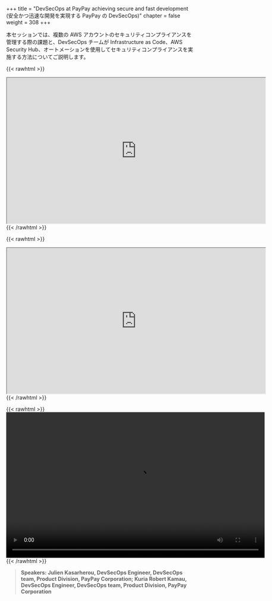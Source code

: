 +++
title = "DevSecOps at PayPay achieving secure and fast development (安全かつ迅速な開発を実現する PayPay の DevSecOps)"
chapter = false
weight = 308
+++

本セッションでは、複数の AWS アカウントのセキュリティコンプライアンスを管理する際の課題と、DevSecOps チームが Infrastructure as Code、AWS Security Hub、オートメーションを使用してセキュリティコンプライアンスを実施する方法についてご説明します。

{{< rawhtml >}}
<iframe src="https://dxjsvn24c4x1f.cloudfront.net/OnDemandTracks/fin_track_3_1.pdf" width="696" height="392"></iframe>
{{< /rawhtml >}}

{{< rawhtml >}}
<iframe src="https://dxjsvn24c4x1f.cloudfront.net/OnDemandTracks/fin_track_3_2.pdf" width="696" height="392"></iframe>
{{< /rawhtml >}}

{{< rawhtml >}}
<video width="696" height="392" controls>
  <source src="https://dxjsvn24c4x1f.cloudfront.net/OnDemandTracks/fin_track_3.mp4" type="video/mp4">
  Your browser doesn't support video.
</video>
{{< /rawhtml >}}

>  **Speakers: Julien Kasarherou, DevSecOps Engineer, DevSecOps team, Product Division, PayPay Corporation; Kuria Robert Kamau, DevSecOps Engineer, DevSecOps team, Product Division, PayPay Corporation** 

